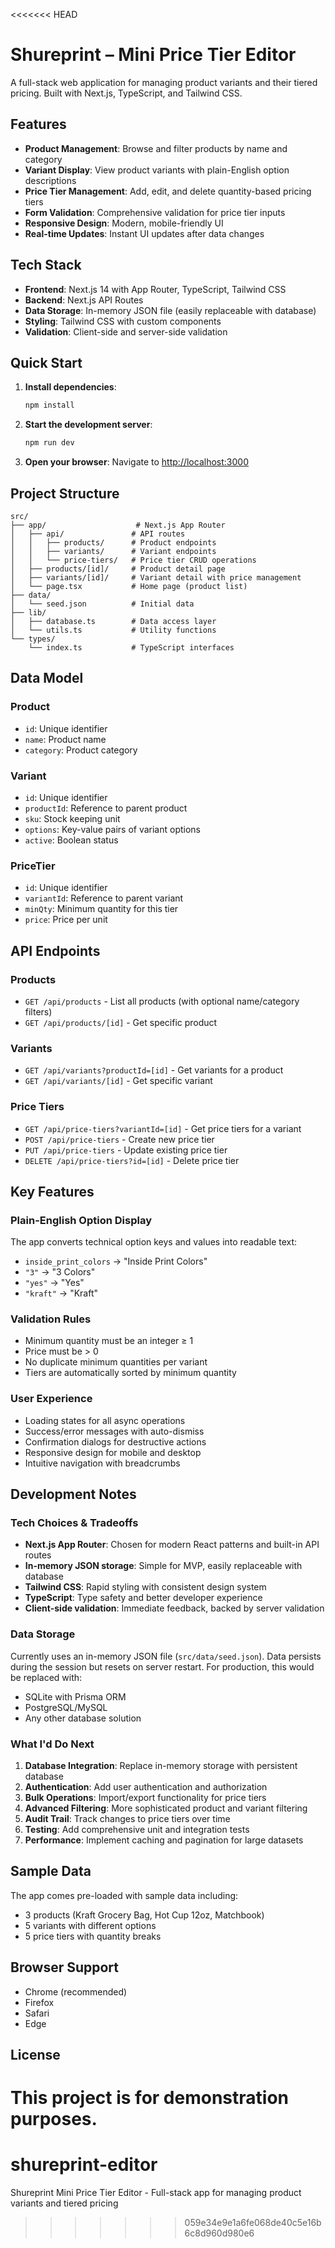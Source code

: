 <<<<<<< HEAD
# Shureprint – Mini Price Tier Editor

A full-stack web application for managing product variants and their tiered pricing. Built with Next.js, TypeScript, and Tailwind CSS.

## Features

- **Product Management**: Browse and filter products by name and category
- **Variant Display**: View product variants with plain-English option descriptions
- **Price Tier Management**: Add, edit, and delete quantity-based pricing tiers
- **Form Validation**: Comprehensive validation for price tier inputs
- **Responsive Design**: Modern, mobile-friendly UI
- **Real-time Updates**: Instant UI updates after data changes

## Tech Stack

- **Frontend**: Next.js 14 with App Router, TypeScript, Tailwind CSS
- **Backend**: Next.js API Routes
- **Data Storage**: In-memory JSON file (easily replaceable with database)
- **Styling**: Tailwind CSS with custom components
- **Validation**: Client-side and server-side validation

## Quick Start

1. **Install dependencies**:
   ```bash
   npm install
   ```

2. **Start the development server**:
   ```bash
   npm run dev
   ```

3. **Open your browser**:
   Navigate to [http://localhost:3000](http://localhost:3000)

## Project Structure

```
src/
├── app/                    # Next.js App Router
│   ├── api/               # API routes
│   │   ├── products/      # Product endpoints
│   │   ├── variants/      # Variant endpoints
│   │   └── price-tiers/   # Price tier CRUD operations
│   ├── products/[id]/     # Product detail page
│   ├── variants/[id]/     # Variant detail with price management
│   └── page.tsx           # Home page (product list)
├── data/
│   └── seed.json          # Initial data
├── lib/
│   ├── database.ts        # Data access layer
│   └── utils.ts           # Utility functions
└── types/
    └── index.ts           # TypeScript interfaces
```

## Data Model

### Product
- `id`: Unique identifier
- `name`: Product name
- `category`: Product category

### Variant
- `id`: Unique identifier
- `productId`: Reference to parent product
- `sku`: Stock keeping unit
- `options`: Key-value pairs of variant options
- `active`: Boolean status

### PriceTier
- `id`: Unique identifier
- `variantId`: Reference to parent variant
- `minQty`: Minimum quantity for this tier
- `price`: Price per unit

## API Endpoints

### Products
- `GET /api/products` - List all products (with optional name/category filters)
- `GET /api/products/[id]` - Get specific product

### Variants
- `GET /api/variants?productId=[id]` - Get variants for a product
- `GET /api/variants/[id]` - Get specific variant

### Price Tiers
- `GET /api/price-tiers?variantId=[id]` - Get price tiers for a variant
- `POST /api/price-tiers` - Create new price tier
- `PUT /api/price-tiers` - Update existing price tier
- `DELETE /api/price-tiers?id=[id]` - Delete price tier

## Key Features

### Plain-English Option Display
The app converts technical option keys and values into readable text:
- `inside_print_colors` → "Inside Print Colors"
- `"3"` → "3 Colors"
- `"yes"` → "Yes"
- `"kraft"` → "Kraft"

### Validation Rules
- Minimum quantity must be an integer ≥ 1
- Price must be > 0
- No duplicate minimum quantities per variant
- Tiers are automatically sorted by minimum quantity

### User Experience
- Loading states for all async operations
- Success/error messages with auto-dismiss
- Confirmation dialogs for destructive actions
- Responsive design for mobile and desktop
- Intuitive navigation with breadcrumbs

## Development Notes

### Tech Choices & Tradeoffs

- **Next.js App Router**: Chosen for modern React patterns and built-in API routes
- **In-memory JSON storage**: Simple for MVP, easily replaceable with database
- **Tailwind CSS**: Rapid styling with consistent design system
- **TypeScript**: Type safety and better developer experience
- **Client-side validation**: Immediate feedback, backed by server validation

### Data Storage
Currently uses an in-memory JSON file (`src/data/seed.json`). Data persists during the session but resets on server restart. For production, this would be replaced with:
- SQLite with Prisma ORM
- PostgreSQL/MySQL
- Any other database solution

### What I'd Do Next
1. **Database Integration**: Replace in-memory storage with persistent database
2. **Authentication**: Add user authentication and authorization
3. **Bulk Operations**: Import/export functionality for price tiers
4. **Advanced Filtering**: More sophisticated product and variant filtering
5. **Audit Trail**: Track changes to price tiers over time
6. **Testing**: Add comprehensive unit and integration tests
7. **Performance**: Implement caching and pagination for large datasets

## Sample Data

The app comes pre-loaded with sample data including:
- 3 products (Kraft Grocery Bag, Hot Cup 12oz, Matchbook)
- 5 variants with different options
- 5 price tiers with quantity breaks

## Browser Support

- Chrome (recommended)
- Firefox
- Safari
- Edge

## License

This project is for demonstration purposes.
=======
# shureprint-editor
Shureprint Mini Price Tier Editor - Full-stack app for managing product variants and tiered pricing
>>>>>>> 059e34e9e1a6fe068de40c5e16b6c8d960d980e6
